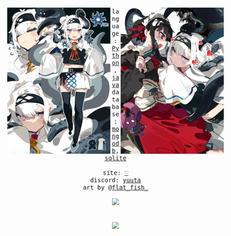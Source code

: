 <div align="center">
  <p float="left">
    <img src="uwu.jpg" width="240" align="left">
    <img src="owo.jpg" width="240" align="right">
  </p>
  <div align="center">
    <samp>
      language:
      <a href="https://www.python.org/">Python</a>,
      <a href="https://www.oracle.com/java/technologies/java-se-glance.html">java</a>
      <br>
      database:
      <a href="https://www.mongodb.com/">mongodb</a>,
      <a href="https://www.sqlite.org/index.html">sqlite</a>
      <br>
      <br>
      site:
      <a href="https://yuuta.com">♡</a><br>
      discord:
      <a href="https://discord.com/users/849854875335393340">yuuta</a><br>
      art by <a href="https://twitter.com/flat_fish_">@flat_fish_</a>
    </samp>
  </div>
  <br>
  <img width="170px" src="https://komarev.com/ghpvc/?username=yuuta-X7&style=for-the-badge&logo=Streamlit&color=ffdcf7&logo=Bookmeter"/>
  <br>
  <br>
  <br>
  <img src="peko.gif" width="272" align="center">
  <br>
</div>
